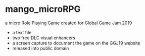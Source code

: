 # mango_microRPG
a micro Role Playing Game created for Global Game Jam 2019
- a text file
- two free DLC visual enhancers
- a screen capture to document the game on the GGJ19 website
- released into public domain
